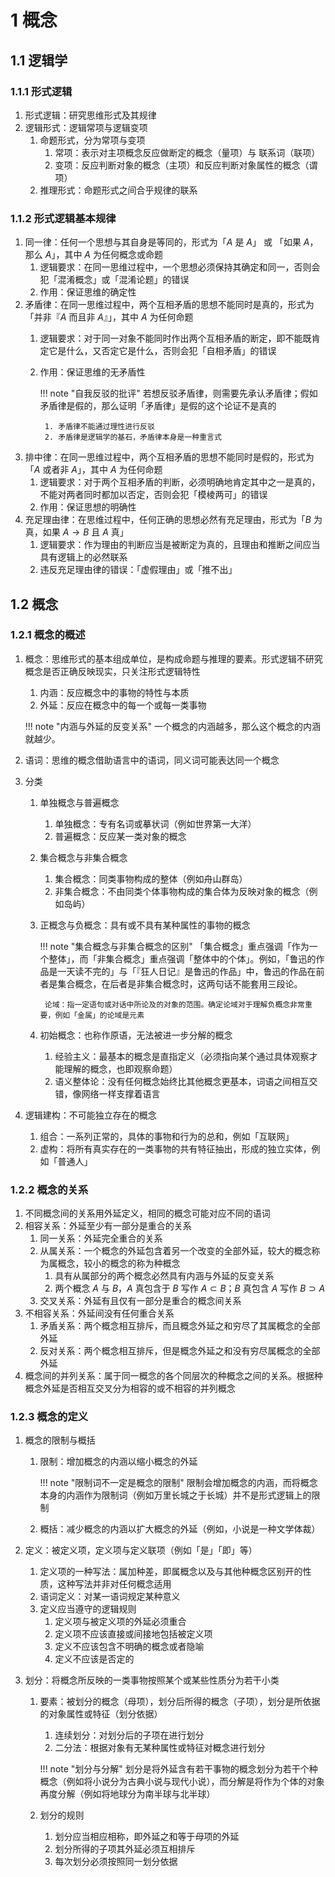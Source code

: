 # 1 概念

## 1.1 逻辑学
### 1.1.1 形式逻辑
1. 形式逻辑：研究思维形式及其规律
2. 逻辑形式：逻辑常项与逻辑变项
    1. 命题形式，分为常项与变项
        1. 常项：表示对主项概念反应做断定的概念（量项）与 联系词（联项）
        2. 变项：反应判断对象的概念（主项）和反应判断对象属性的概念（谓项）
    2. 推理形式：命题形式之间合乎规律的联系

### 1.1.2 形式逻辑基本规律
1. 同一律：任何一个思想与其自身是等同的，形式为「$A$ 是 $A$」 或 「如果 $A$，那么 $A$」，其中 $A$ 为任何概念或命题
    1. 逻辑要求：在同一思维过程中，一个思想必须保持其确定和同一，否则会犯「混淆概念」或「混淆论题」的错误
    2. 作用：保证思维的确定性
2. 矛盾律：在同一思维过程中，两个互相矛盾的思想不能同时是真的，形式为 「并非『$A$ 而且非 $A$』」，其中 $A$ 为任何命题
    1. 逻辑要求：对于同一对象不能同时作出两个互相矛盾的断定，即不能既肯定它是什么，又否定它是什么，否则会犯「自相矛盾」的错误
    2. 作用：保证思维的无矛盾性

        !!! note "自我反驳的批评"
            若想反驳矛盾律，则需要先承认矛盾律；假如矛盾律是假的，那么证明「矛盾律」是假的这个论证不是真的

            1. 矛盾律不能通过理性进行反驳
            2. 矛盾律是逻辑学的基石，矛盾律本身是一种重言式

3. 排中律：在同一思维过程中，两个互相矛盾的思想不能同时是假的，形式为「$A$ 或者非 $A$」，其中 $A$ 为任何命题
    1. 逻辑要求：对于两个互相矛盾的判断，必须明确地肯定其中之一是真的，不能对两者同时都加以否定，否则会犯「模棱两可」的错误
    2. 作用：保证思想的明确性
4. 充足理由律：在思维过程中，任何正确的思想必然有充足理由，形式为「$B$ 为真，如果 $A\to B$ 且 $A$ 真」
    1. 逻辑要求：作为理由的判断应当是被断定为真的，且理由和推断之间应当具有逻辑上的必然联系
    2. 违反充足理由律的错误：「虚假理由」或「推不出」

## 1.2 概念
### 1.2.1 概念的概述
1. 概念：思维形式的基本组成单位，是构成命题与推理的要素。形式逻辑不研究概念是否正确反映现实，只关注形式逻辑特性
    1. 内涵：反应概念中的事物的特性与本质
    2. 外延：反应在概念中的每一个或每一类事物

    !!! note "内涵与外延的反变关系"
        一个概念的内涵越多，那么这个概念的内涵就越少。

2. 语词：思维的概念借助语言中的语词，同义词可能表达同一个概念
3. 分类
    1. 单独概念与普遍概念
        1. 单独概念：专有名词或摹状词（例如世界第一大洋）
        2. 普遍概念：反应某一类对象的概念
    2. 集合概念与非集合概念
        1. 集合概念：同类事物构成的整体（例如舟山群岛）
        2. 非集合概念：不由同类个体事物构成的集合体为反映对象的概念（例如岛屿）
    3. 正概念与负概念：具有或不具有某种属性的事物的概念

        !!! note "集合概念与非集合概念的区别"
            「集合概念」重点强调「作为一个整体」，而「非集合概念」重点强调「整体中的个体」。例如，「鲁迅的作品是一天读不完的」与「『狂人日记』是鲁迅的作品」中，鲁迅的作品在前者是集合概念，在后者是非集合概念时，这两句话不能套用三段论。

            论域：指一定语句或对话中所论及的对象的范围。确定论域对于理解负概念非常重要，例如「金属」的论域是元素

    4. 初始概念：也称作原语，无法被进一步分解的概念
        1. 经验主义：最基本的概念是直指定义（必须指向某个通过具体观察才能理解的概念，也即观察命题）
        2. 语义整体论：没有任何概念始终比其他概念更基本，词语之间相互交错，像网络一样支撑着语言

4. 逻辑建构：不可能独立存在的概念
    1. 组合：一系列正常的，具体的事物和行为的总和，例如「互联网」
    2. 虚构：将所有真实存在的一类事物的共有特征抽出，形成的独立实体，例如「普通人」

### 1.2.2 概念的关系
1. 不同概念间的关系用外延定义，相同的概念可能对应不同的语词
2. 相容关系：外延至少有一部分是重合的关系
    1. 同一关系：外延完全重合的关系
    2. 从属关系：一个概念的外延包含着另一个改变的全部外延，较大的概念称为属概念，较小的概念的称为种概念
        1. 具有从属部分的两个概念必然具有内涵与外延的反变关系
        2. 两个概念 $A$ 与 $B$，$A$ 真包含于 $B$ 写作 $A\subset B$；$B$ 真包含 $A$ 写作 $B\supset A$
    3. 交叉关系：外延有且仅有一部分是重合的概念间关系
3. 不相容关系：外延间没有任何重合关系
    1. 矛盾关系：两个概念相互排斥，而且概念外延之和穷尽了其属概念的全部外延
    2. 反对关系：两个概念相互排斥，但是概念外延之和没有穷尽属概念的全部外延
4. 概念间的并列关系：属于同一概念的各个同层次的种概念之间的关系。根据种概念外延是否相互交叉分为相容的或不相容的并列概念

### 1.2.3 概念的定义
1. 概念的限制与概括
    1. 限制：增加概念的内涵以缩小概念的外延

        !!! note "限制词不一定是概念的限制"
            限制会增加概念的内涵，而将概念本身的内涵作为限制词（例如万里长城之于长城）并不是形式逻辑上的限制

    2. 概括：减少概念的内涵以扩大概念的外延（例如，小说是一种文学体裁）

2. 定义：被定义项，定义项与定义联项（例如「是」「即」等）
    1. 定义项的一种写法：属加种差，即属概念以及与其他种概念区别开的性质，这种写法并非对任何概念适用
    2. 语词定义：对某一语词规定某种意义
    3. 定义应当遵守的逻辑规则
        1. 定义项与被定义项的外延必须重合
        2. 定义项不应该直接或间接地包括被定义项
        3. 定义不应该包含不明确的概念或者隐喻
        4. 定义不应该是否定的
3. 划分：将概念所反映的一类事物按照某个或某些性质分为若干小类
    1. 要素：被划分的概念（母项），划分后所得的概念（子项），划分是所依据的对象属性或特征（划分依据）
        1. 连续划分：对划分后的子项在进行划分
        2. 二分法：根据对象有无某种属性或特征对概念进行划分

        !!! note "划分与分解"
            划分是将外延含有若干事物的概念划分为若干个种概念（例如将小说分为古典小说与现代小说），而分解是将作为个体的对象再度分解（例如将地球分为南半球与北半球）

    2. 划分的规则
        1. 划分应当相应相称，即外延之和等于母项的外延
        2. 划分所得的子项其外延必须互相排斥
        3. 每次划分必须按照同一划分依据
